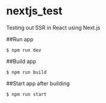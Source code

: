 # nextjs_test
Testing out SSR in React using Next.js

##Run app

```$ npm run dev```

##Build app

```$ npm run build```

##Start app after building

```$ npm run start```